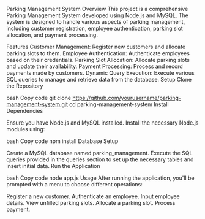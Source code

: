 Parking Management System
Overview
This project is a comprehensive Parking Management System developed using Node.js and MySQL. The system is designed to handle various aspects of parking management, including customer registration, employee authentication, parking slot allocation, and payment processing.

Features
Customer Management: Register new customers and allocate parking slots to them.
Employee Authentication: Authenticate employees based on their credentials.
Parking Slot Allocation: Allocate parking slots and update their availability.
Payment Processing: Process and record payments made by customers.
Dynamic Query Execution: Execute various SQL queries to manage and retrieve data from the database.
Setup
Clone the Repository

bash
Copy code
git clone https://github.com/yourusername/parking-management-system.git
cd parking-management-system
Install Dependencies

Ensure you have Node.js and MySQL installed. Install the necessary Node.js modules using:

bash
Copy code
npm install
Database Setup

Create a MySQL database named parking_management.
Execute the SQL queries provided in the queries section to set up the necessary tables and insert initial data.
Run the Application

bash
Copy code
node app.js
Usage
After running the application, you'll be prompted with a menu to choose different operations:

Register a new customer.
Authenticate an employee.
Input employee details.
View unfilled parking slots.
Allocate a parking slot.
Process payment.

